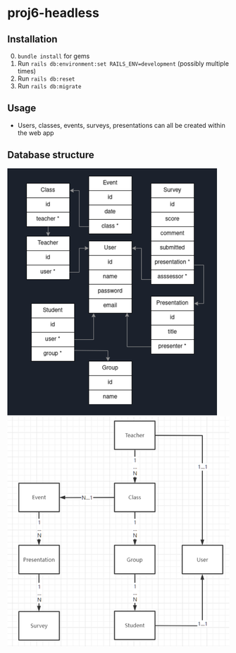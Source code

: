 # proj6-headless

## Installation
0. `bundle install` for gems
1. Run `rails db:environment:set RAILS_ENV=development` (possibly multiple times)
2. Run `rails db:reset`
3. Run `rails db:migrate`

## Usage

* Users, classes, events, surveys, presentations can all be created within the web app

## Database structure
![image info](./db_structure.png)
![image info](./db_relationships.png)

